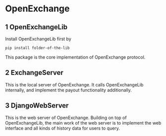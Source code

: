 OpenExchange
============

1 OpenExchangeLib
------------
Install OpenExchangeLib first by

    pip install folder-of-the-lib

This package is the core implementation of OpenExchange protocol.

2 ExchangeServer
------------
This is the local server of OpenExchange. It calls OpenExchangeLib internally, and implement the payout functionality additionally.

3 DjangoWebServer
------------
This is the web server of OpenExchange. Building on top of OpenExchangeLib, the main work of the web server is to implement the web interface and all kinds of history data for users to query.
